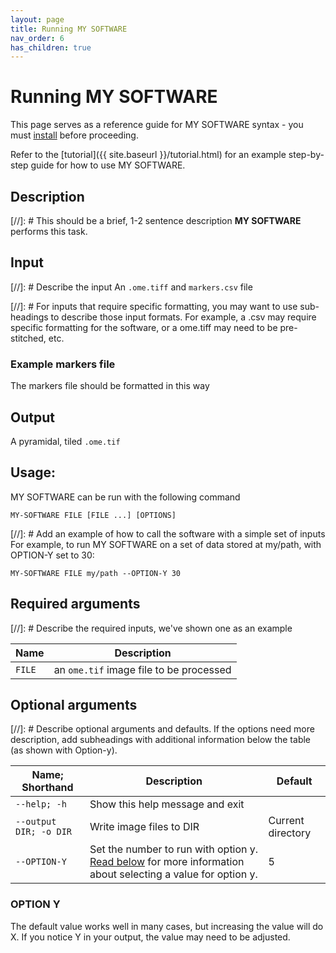 ```yaml
---
layout: page
title: Running MY SOFTWARE
nav_order: 6
has_children: true
---
```


# Running MY SOFTWARE
This page serves as a reference guide for MY SOFTWARE syntax - you must [install](installation.html) before proceeding. 

Refer to the [tutorial]({{ site.baseurl }}/tutorial.html) for an example step-by-step guide for how to use MY SOFTWARE.

## Description
[//]: # This should be a brief, 1-2 sentence description
**MY SOFTWARE** performs this task. 

## Input
[//]: # Describe the input
An ```.ome.tiff``` and `markers.csv` file

[//]: # For inputs that require specific formatting, you may want to use sub-headings to describe those input formats. For example, a .csv may require specific formatting for the software, or a ome.tiff may need to be pre-stitched, etc.
### Example markers file
The markers file should be formatted in this way


## Output
A pyramidal, tiled ```.ome.tif```

## Usage:
MY SOFTWARE can be run with the following command
```
MY-SOFTWARE FILE [FILE ...] [OPTIONS] 
```

[//]: # Add an example of how to call the software with a simple set of inputs
For example, to run MY SOFTWARE on a set of data stored at my/path, with OPTION-Y set to 30:
```
MY-SOFTWARE FILE my/path --OPTION-Y 30
```

## Required arguments
[//]: # Describe the required inputs, we've shown one as an example

| Name | Description |
|---|---|
| ```FILE``` | an `ome.tif` image file to be processed|

## Optional arguments
[//]: # Describe optional arguments and defaults. If the options need more description, add subheadings with additional information below the table (as shown with Option-y). 

|  Name; Shorthand | Description | Default|
|---|---|---|
|```--help; -h```| Show this help message and exit| |
|```--output DIR; -o DIR```|Write image files to DIR|Current directory|
|```--OPTION-Y```|Set the number to run with option y. [Read below](./#option-y) for more information about selecting a value for option y. | 5 |

### OPTION Y
The default value works well in many cases, but increasing the value will do X. If you notice Y in your output, the value may need to be adjusted. 

